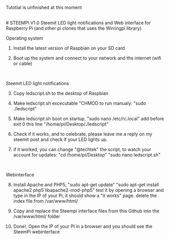 Tutotial is unfinished at this moment

<br>
# STEEMPI V1.0
Steemit LED light notifications and Web interface for Raspberry Pi (and other pi clones that uses the Wirringpi library)

<br>

Operating system

1. Install the latest version of Raspbian on your SD card

2. Boot up the system and connect to your network and the internet (wifi or cable)

<br>

Steemit LED light notifications 

3. Copy ledscript.sh to the desktop of Raspbian

4. Make ledscript.sh excecutable "CHMOD    to run manualy: "sudo ./ledscript"

5. Make ledscript.sh boot on startup, "sudo nano /etc/rc.local" add before exit 0 this line "/home/pi/Desktop/./ledscript"

6. Check if it works, and to celebrate, please leave me a reply on my steemit post and check if your LED lights up.

7. if it worked, you can change "@techtek" the script, to watch your account for updates: "cd /home/pi/Desktop"   "sudo nano ledscript.sh"

<br>

Webinterface

8. Install Apache and PHP5, "sudo apt-get update"   "sudo apt-get install apache2 php5 libapache2-mod-php5" test it by opening a browser and type in the IP of your Pi, it should show a "it works" page. delete the index file from /var/www/html/

9. Copy and replace the Steempi interface files from this Github into the /var/www/html/ folder

10. Done!, Open the IP of your PI in a browser and you should see the SteemPi webinterface
